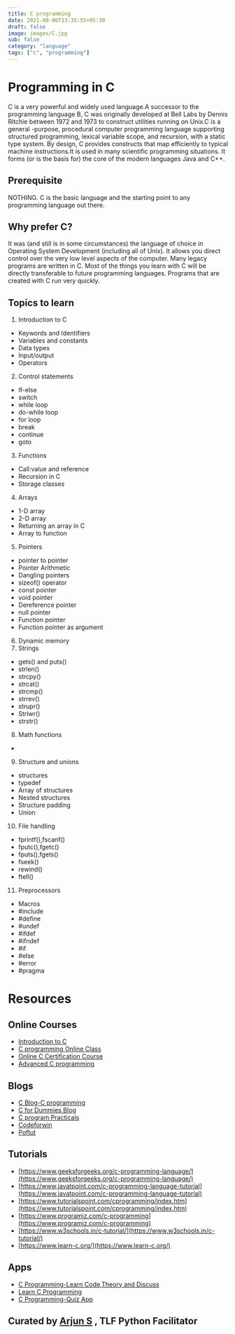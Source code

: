 ```yaml
---
title: C programming
date: 2021-08-06T13:35:55+05:30
draft: false
image: images/C.jpg
sub: false
category: "language"
tags: ["c", "programming"]
---
```


# Programming in C

C is a very powerful and widely used language.A successor to the programming language B, C was originally developed at Bell Labs by Dennis Ritchie between 1972 and 1973 to construct utilities running on Unix.C is a general -purpose, procedural computer programming language supporting structured programming, lexical variable scope, and recursion, with a static type system. By design, C provides constructs that map efficiently to typical machine instructions.It is used in many scientific programming situations. It forms (or is the basis for) the core of the modern languages Java and C++.

## Prerequisite

NOTHING. C is the basic language and the starting point to any programming language out there.

## Why prefer C?

It was (and still is in some circumstances) the language of choice in Operating System Development (including all of Unix).
It allows you direct control over the very low level aspects of the computer.
Many legacy programs are written in C.
Most of the things you learn with C will be directly transferable to future programming languages.
Programs that are created with C run very quickly.

## Topics to learn

1. Introduction to C

- Keywords and Identifiers
- Variables and constants
- Data types
- Input/output
- Operators

2. Control statements

- If-else
- switch
- while loop
- do-while loop
- for loop
- break
- continue
- goto

3. Functions

- Call:value and reference
- Recursion in C
- Storage classes

4. Arrays

- 1-D array
- 2-D array
- Returning an array in C
- Array to function

5. Pointers

- pointer to pointer
- Pointer Arithmetic
- Dangling pointers
- sizeof() operator
- const pointer
- void pointer
- Dereference pointer
- null pointer
- Function pointer
- Function pointer as argument

6. Dynamic memory
7. Strings

- gets() and puts()
- strlen()
- strcpy()
- strcat()
- strcmp()
- strrev()
- strupr()
- Strlwr()
- strstr()

8. Math functions

-

9.  Structure and unions

- structures
- typedef
- Array of structures
- Nested structures
- Structure padding
- Union

10. File handling

- fprintf(),fscanf()
- fputc(),fgetc()
- fputs(),fgets()
- fseek()
- rewind()
- ftell()

11. Preprocessors

- Macros
- #include
- #define
- #undef
- #ifdef
- #ifndef
- #if
- #else
- #error
- #pragma

# Resources

## Online Courses

- [Introduction to C](http://./Check%20if%20there%20is%20a%20typo%20in%20x-special.DNS_PROBE_FINISHED_NXDOMAIN)
- [C programming Online Class](http://./Check%20if%20there%20is%20a%20typo%20in%20x-special.DNS_PROBE_FINISHED_NXDOMAIN)
- [Online C Certification Course](http://./Check%20if%20there%20is%20a%20typo%20in%20x-special.DNS_PROBE_FINISHED_NXDOMAIN)
- [Advanced C programming](http://./Check%20if%20there%20is%20a%20typo%20in%20x-special.DNS_PROBE_FINISHED_NXDOMAIN)

## Blogs

- [C Blog-C programming](https://www.c-lang.thiyagaraaj.com/archive/c-blog)
- [C for Dummies Blog](https://c-for-dummies.com/blog/)
- [C program Practicals](https://cprogrampracticals.blogspot.com/p/home-page.html)
- [Codeforwin](https://codeforwin.org/)
- [Poftut](https://www.poftut.com/)

## Tutorials

- [https://www.geeksforgeeks.org/c-programming-language/](https://www.geeksforgeeks.org/c-programming-language/)
- [https://www.javatpoint.com/c-programming-language-tutorial](https://www.javatpoint.com/c-programming-language-tutorial)
- [https://www.tutorialspoint.com/cprogramming/index.htm](https://www.tutorialspoint.com/cprogramming/index.htm)
- [https://www.programiz.com/c-programming](https://www.programiz.com/c-programming)
- [https://www.w3schools.in/c-tutorial/](https://www.w3schools.in/c-tutorial/)
- [https://www.learn-c.org/](https://www.learn-c.org/)

## Apps

- [C Programming-Learn Code,Theory and Discuss](https://play.google.com/store/apps/details?id=com.spdroid.c&hl=en_IN&gl=US)
- [Learn C Programming](https://play.google.com/store/apps/details?id=c.programming&hl=en_IN&gl=US)
- [C Programming-Quiz App](https://play.google.com/store/apps/details?id=amaresh.firstquizapp&hl=en_IN&gl=US)

## Curated by [Arjun S](https://github.com/Arjunsathyan) , TLF Python Facilitator

